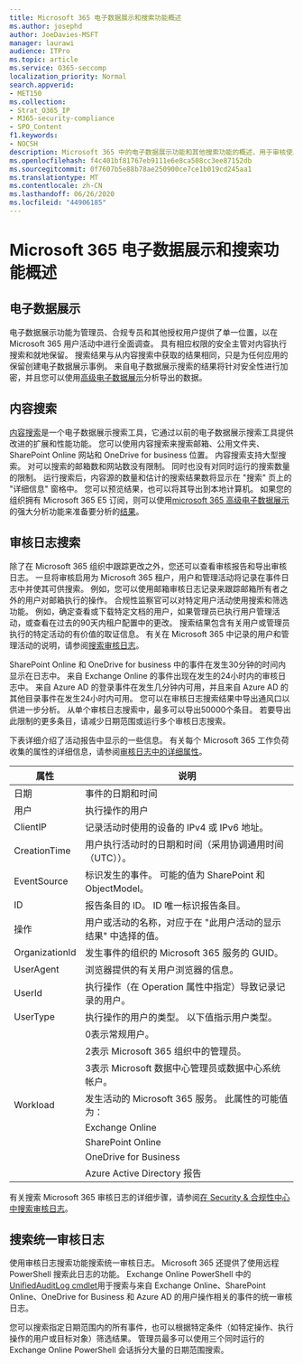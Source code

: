 ```yaml
---
title: Microsoft 365 电子数据展示和搜索功能概述
ms.author: josephd
author: JoeDavies-MSFT
manager: laurawi
audience: ITPro
ms.topic: article
ms.service: O365-seccomp
localization_priority: Normal
search.appverid:
- MET150
ms.collection:
- Strat_O365_IP
- M365-security-compliance
- SPO_Content
f1.keywords:
- NOCSH
description: Microsoft 365 中的电子数据展示功能和其他搜索功能的概述，用于审核使用和透明度。
ms.openlocfilehash: f4c401bf81767eb9111e6e8ca508cc3ee87152db
ms.sourcegitcommit: 0f7607b5e88b78ae250900ce7ce1b019cd245aa1
ms.translationtype: MT
ms.contentlocale: zh-CN
ms.lasthandoff: 06/26/2020
ms.locfileid: "44906185"
---
```

# <a name="microsoft-365-ediscovery-and-search-features-overview"></a>Microsoft 365 电子数据展示和搜索功能概述 

## <a name="ediscovery"></a>电子数据展示

电子数据展示功能为管理员、合规专员和其他授权用户提供了单一位置，以在 Microsoft 365 用户活动中进行全面调查。 具有相应权限的安全主管对内容执行搜索和就地保留。 搜索结果与从内容搜索中获取的结果相同，只是为任何应用的保留创建电子数据展示事例。 来自电子数据展示搜索的结果将针对安全性进行加密，并且您可以使用[高级电子数据展示](https://docs.microsoft.com/microsoft-365/compliance/overview-ediscovery-20)分析导出的数据。

## <a name="content-search"></a>内容搜索

[内容搜索](https://support.office.com/article/Run-a-Content-Search-in-the-Office-365-Security-Compliance-Center-61852fd9-fe8a-4880-a339-cb19ed3bff4a)是一个电子数据展示搜索工具，它通过以前的电子数据展示搜索工具提供改进的扩展和性能功能。 您可以使用内容搜索来搜索邮箱、公用文件夹、SharePoint Online 网站和 OneDrive for business 位置。 内容搜索支持大型搜索。 对可以搜索的邮箱数和网站数没有限制。 同时也没有对同时运行的搜索数量的限制。 运行搜索后，内容源的数量和估计的搜索结果数将显示在 "搜索" 页上的 "详细信息" 窗格中。 您可以预览结果，也可以将其导出到本地计算机。 如果您的组织拥有 Microsoft 365 E5 订阅，则可以使用[microsoft 365 高级电子数据展示](https://docs.microsoft.com/microsoft-365/compliance/overview-ediscovery-20)的强大分析功能来准备要分析的[结果](https://support.office.com/article/Run-a-Content-Search-in-the-Office-365-Security-Compliance-Center-61852fd9-fe8a-4880-a339-cb19ed3bff4a#prepare)。

## <a name="audit-log-search"></a>审核日志搜索

除了在 Microsoft 365 组织中跟踪更改之外，您还可以查看审核报告和导出审核日志。 一旦将审核启用为 Microsoft 365 租户，用户和管理活动将记录在事件日志中并使其可供搜索。 例如，您可以使用邮箱审核日志记录来跟踪邮箱所有者之外的用户对邮箱执行的操作。 合规性监察官可以对特定用户活动使用搜索和筛选功能。 例如，确定查看或下载特定文档的用户，如果管理员已执行用户管理活动，或查看在过去的90天内租户配置中的更改。 搜索结果包含有关用户或管理员执行的特定活动的有价值的取证信息。 有关在 Microsoft 365 中记录的用户和管理活动的说明，请参阅[搜索审核日志](https://docs.microsoft.com/microsoft-365/compliance/search-the-audit-log-in-security-and-compliance)。

SharePoint Online 和 OneDrive for business 中的事件在发生30分钟的时间内显示在日志中。 来自 Exchange Online 的事件出现在发生的24小时内的审核日志中。 来自 Azure AD 的登录事件在发生几分钟内可用，并且来自 Azure AD 的其他目录事件在发生24小时内可用。 您可以在审核日志搜索结果中导出通风口以供进一步分析。 从单个审核日志搜索中，最多可以导出50000个条目。 若要导出此限制的更多条目，请减少日期范围或运行多个审核日志搜索。

下表详细介绍了活动报告中显示的一些信息。 有关每个 Microsoft 365 工作负荷收集的属性的详细信息，请参阅[审核日志中的详细属性](https://docs.microsoft.com/microsoft-365/compliance/detailed-properties-in-the-office-365-audit-log)。

| 属性 | 说明 |
|----------------|----------------------------------------------------------------------------------------------------------------------|
| 日期 | 事件的日期和时间 |
| 用户 | 执行操作的用户 |
| ClientIP | 记录活动时使用的设备的 IPv4 或 IPv6 地址。 |
| CreationTime | 用户执行活动时的日期和时间（采用协调通用时间（UTC））。 |
| EventSource | 标识发生的事件。 可能的值为 SharePoint 和 ObjectModel。 |
| ID | 报告条目的 ID。 ID 唯一标识报告条目。 |
| 操作 | 用户或活动的名称，对应于在 "此用户活动的显示结果" 中选择的值。 |
| OrganizationId | 发生事件的组织的 Microsoft 365 服务的 GUID。 |
| UserAgent | 浏览器提供的有关用户浏览器的信息。 |
| UserId | 执行操作（在 Operation 属性中指定）导致记录记录的用户。 |
| UserType | 执行操作的用户的类型。 以下值指示用户类型。 |
|  | 0表示常规用户。 |
|  | 2表示 Microsoft 365 组织中的管理员。 |
|  | 3表示 Microsoft 数据中心管理员或数据中心系统帐户。 |
| Workload | 发生活动的 Microsoft 365 服务。 此属性的可能值为： |
|  | Exchange Online |
|  | SharePoint Online |
|  | OneDrive for Business |
|  | Azure Active Directory 报告 |

有关搜索 Microsoft 365 审核日志的详细步骤，请参阅[在 Security & 合规性中心中搜索审核日志](https://docs.microsoft.com/microsoft-365/compliance/search-the-audit-log-in-security-and-compliance)。

## <a name="search-unified-audit-log"></a>搜索统一审核日志

使用审核日志搜索功能搜索统一审核日志。 Microsoft 365 还提供了使用远程 PowerShell 搜索此日志的功能。 Exchange Online PowerShell 中的[UnifiedAuditLog cmdlet](https://docs.microsoft.com/powershell/module/exchange/policy-and-compliance-audit/Search-UnifiedAuditLog?view=exchange-ps)用于搜索与来自 Exchange Online、SharePoint Online、OneDrive for Business 和 Azure AD 的用户操作相关的事件的统一审核日志。 

您可以搜索指定日期范围内的所有事件，也可以根据特定条件（如特定操作、执行操作的用户或目标对象）筛选结果。 管理员最多可以使用三个同时运行的 Exchange Online PowerShell 会话拆分大量的日期范围搜索。
